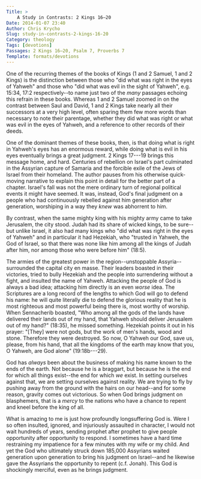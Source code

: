 ```yaml
---
Title: >
    A Study in Contrasts: 2 Kings 16–20
Date: 2014-01-07 23:40
Author: Chris Krycho
Slug: study-in-contrasts-2-kings-16-20
Category: theology
Tags: [devotions]
Passages: 2 Kings 16–20, Psalm 7, Proverbs 7
Template: formats/devotions
---
```


One of the recurring themes of the books of Kings (1 and 2 Samuel, 1 and 2
Kings) is the distinction between those who "did what was right in the eyes of
Yahweh" and those who "did what was evil in the sight of Yahweh", e.g. 15:34,
17:2 respectively--to name just two of the *many* passages echoing this refrain
in these books. Whereas 1 and 2 Samuel zoomed in on the contrast between Saul
and David, 1 and 2 Kings take nearly all their successors at a very high level,
often sparing them few more words than necessary to note their parentage,
whether they did what was right or what was evil in the eyes of Yahweh, and a
reference to other records of their deeds.

One of the dominant themes of these books, then, is that doing what is right in
Yahweh's eyes has an enormous reward, while doing what is evil in his eyes
eventually brings a great judgment. 2 Kings 17---19 brings this message home,
and hard. Centuries of rebellion on Israel's part culminated in the Assyrian
capture of Samaria and the forcible exile of the Jews of Israel from their
homeland. The author pauses from his otherwise quick-moving narrative to explain
this point in detail for the better part of a chapter. Israel's fall was not the
mere ordinary turn of regional political events it might have seemed. It was,
instead, God's final judgment on a people who had continuously rebelled against
him generation after generation, worshiping in a way they *knew* was abhorrent
to him.

By contrast, when the same mighty king with his mighty army came to take
Jerusalem, the city stood. Judah had its share of wicked kings, to be sure--but
unlike Israel, it also had many kings who "did what was right in the eyes of
Yahweh" and in particular it had Hezekiah, who "trusted in Yahweh, the God of
Israel, so that there was none like him among all the kings of Judah after him,
nor among those who were before him" (18:5).

The armies of the greatest power in the region--unstoppable Assyria--surrounded
the capital city en masse. Their leaders boasted in their victories, tried to
bully Hezekiah and the people into surrendering without a fight, and insulted
the name of Yahweh. Attacking the people of God is always a bad idea; attacking
him directly is an even *worse* idea. The Scriptures are a long record of the
lengths to which God will go to defend his name: he will quite literally die to
defend the glorious reality that he is most righteous and most powerful being
there is, most worthy of worship. When Sennacherib boasted, "Who among all the
gods of the lands have delivered their lands out of my hand, that Yahweh should
deliver Jerusalem out of my hand?" (18:35), he missed something. Hezekiah points
it out in his prayer: "[They] were not gods, but the work of men's hands, wood
and stone. Therefore they were destroyed. So now, O Yahweh our God, save us,
please, from his hand, that all the kingdoms of the earth may know that you, O
Yahweh, are God alone" (19:18b---29).

God has *always* been about the business of making his name known to the ends of
the earth. Not because he is a braggart, but because he is the end for which all
things exist--the end for which *we* exist. In setting ourselves against that,
we are setting ourselves against reality. We are trying to fly by pushing away
from the ground with the hairs on our head--and for some reason, gravity comes
out victorious. So when God brings judgment on blasphemers, that is a *mercy* to
the nations who have a chance to repent and kneel before the king of all.

What is amazing to me is just how profoundly longsuffering God is. Were I so
often insulted, ignored, and injuriously assaulted in character, I would not
wait hundreds of years, sending prophet after prophet to give people opportunity
after opportunity to respond. I sometimes have a hard time restraining my
impatience for a few minutes with my wife or my child. And yet the God who
ultimately struck down 185,000 Assyrians waited generation upon generation to
bring his judgment on Israel--and he likewise gave the Assyrians the opportunity
to repent (c.f. Jonah). This God is shockingly merciful, even as he brings
judgment.
